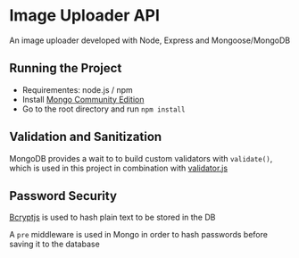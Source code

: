 # Image Uploader API

An image uploader developed with Node, Express and Mongoose/MongoDB

## Running the Project

- Requirementes: node.js / npm
- Install [Mongo Community Edition](https://docs.mongodb.com/manual/tutorial/install-mongodb-on-os-x/)
- Go to the root directory and run `npm install`

## Validation and Sanitization

MongoDB provides a wait to to build custom validators with `validate()`, which is used in this project in combination with [validator.js](https://www.npmjs.com/package/validator)

## Password Security

[Bcryptjs](https://www.npmjs.com/package/bcryptjs) is used to hash plain text to be stored in the DB

A `pre` middleware is used in Mongo in order to hash passwords before saving it to the database
